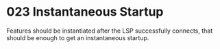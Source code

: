 # 023 Instantaneous Startup

Features should be instantiated after the LSP successfully connects, that should be enough to get an instantaneous startup.

